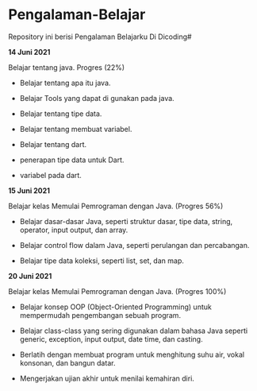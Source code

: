 # Pengalaman-Belajar
Repository ini berisi Pengalaman Belajarku Di Dicoding#

**14 Juni 2021**

Belajar tentang java. Progres (22%)

* Belajar tentang apa itu java.

* Belajar Tools yang dapat di gunakan pada java.

* Belajar tentang tipe data.

* Belajar tentang membuat variabel.

* Belajar tentang dart.

* penerapan tipe data untuk Dart.

* variabel pada dart.


**15 Juni 2021**

Belajar kelas Memulai Pemrograman dengan Java. (Progres 56%)

* Belajar dasar-dasar Java, seperti struktur dasar, tipe data, string, operator, input output, dan array.

* Belajar control flow dalam Java, seperti perulangan dan percabangan.

* Belajar tipe data koleksi, seperti list, set, dan map.


**20 Juni 2021**  

Belajar kelas Memulai Pemrograman dengan Java. (Progres 100%)

* Belajar konsep OOP (Object-Oriented Programming) untuk mempermudah pengembangan sebuah program.

* Belajar class-class yang sering digunakan dalam bahasa Java seperti generic, exception, input output, date time, dan casting. 

* Berlatih dengan membuat program untuk menghitung suhu air, vokal konsonan, dan bangun datar. 

* Mengerjakan ujian akhir untuk menilai kemahiran diri.
